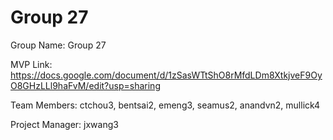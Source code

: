 # Group 27
Group Name: Group 27

MVP Link: https://docs.google.com/document/d/1zSasWTtShO8rMfdLDm8XtkjveF9OyO8GHzLLl9haFvM/edit?usp=sharing

Team Members: ctchou3, bentsai2, emeng3, seamus2, anandvn2, mullick4

Project Manager: jxwang3
